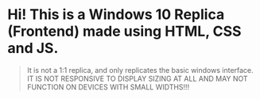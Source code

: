 # Hi! This is a Windows 10 Replica (Frontend) made using HTML, CSS and JS.
> It is not a 1:1 replica, and only replicates the basic windows interface.
> IT IS NOT RESPONSIVE TO DISPLAY SIZING AT ALL AND MAY NOT FUNCTION ON DEVICES WITH SMALL WIDTHS!!!
